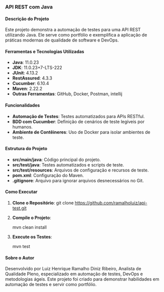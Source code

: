 ### API REST com Java

#### Descrição do Projeto

Este projeto demonstra a automação de testes para uma API REST utilizando Java. Ele serve como portfólio e exemplifica a aplicação de práticas modernas de qualidade de software e DevOps.

#### Ferramentas e Tecnologias Utilizadas

- **Java**: 11.0.23
- **JDK**: 11.0.23+7-LTS-222
- **JUnit**: 4.13.2
- **RestAssured**: 4.3.3
- **Cucumber**: 6.10.4
- **Maven**: 2.22.2
- **Outras Ferramentas**: GitHub, Docker, Postman, intellij


#### Funcionalidades

- **Automação de Testes**: Testes automatizados para APIs RESTful.
- **BDD com Cucumber**: Definição de cenários de teste legíveis por humanos.
- **Ambiente de Contêineres**: Uso de Docker para isolar ambientes de teste.
  

#### Estrutura do Projeto

- **src/main/java**: Código principal do projeto.
- **src/test/java**: Testes automatizados e scripts de teste.
- **src/test/resources**: Arquivos de configuração e recursos de teste.
- **pom.xml**: Configuração do Maven.
- **.gitignore**: Arquivo para ignorar arquivos desnecessários no Git.

#### Como Executar

1. **Clone o Repositório**:
    git clone https://github.com/ramalholuiz/api-test.git

2. **Compile o Projeto**:
    
    mvn clean install
   

3. **Execute os Testes**:
    
    mvn test
   

#### Sobre o Autor

Desenvolvido por Luiz Henrique Ramalho Diniz Ribeiro, Analista de Qualidade Pleno, especializado em automação de testes, DevOps e metodologias ágeis. Este projeto foi criado para demonstrar habilidades em automação de testes e servir como portfólio.
